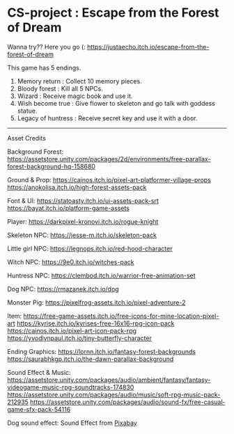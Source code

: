 # CS-project : Escape from the Forest of Dream

Wanna try??
Here you go (:
https://justaecho.itch.io/escape-from-the-forest-of-dream


This game has 5 endings.
1. Memory return : Collect 10 memory pieces.
2. Bloody forest : Kill all 5 NPCs.
3. Wizard : Receive magic book and use it.
4. Wish become true : Give flower to skeleton and go talk with goddess statue.
5. Legacy of huntress : Receive secret key and use it with a door.

--------------------------------------------
Asset Credits

Background Forest:
https://assetstore.unity.com/packages/2d/environments/free-parallax-forest-background-hq-158680

Ground & Prop:
https://cainos.itch.io/pixel-art-platformer-village-props
https://anokolisa.itch.io/high-forest-assets-pack

Font & UI: 
https://statoasty.itch.io/ui-assets-pack-srt
https://bayat.itch.io/platform-game-assets

Player: https://darkpixel-kronovi.itch.io/rogue-knight

Skeleton NPC: https://jesse-m.itch.io/skeleton-pack

Little girl NPC: https://legnops.itch.io/red-hood-character

Witch NPC: https://9e0.itch.io/witches-pack

Huntress NPC: https://clembod.itch.io/warrior-free-animation-set

Dog NPC: https://rmazanek.itch.io/dog

Monster Pig: https://pixelfrog-assets.itch.io/pixel-adventure-2

Item: 
https://free-game-assets.itch.io/free-icons-for-mine-location-pixel-art
https://kyrise.itch.io/kyrises-free-16x16-rpg-icon-pack
https://cainos.itch.io/pixel-art-icon-pack-rpg
https://yvodlynpaul.itch.io/tiny-butterfly-character

Ending Graphics:
https://lornn.itch.io/fantasy-forest-backgrounds
https://saurabhkgp.itch.io/the-dawn-parallax-background

Sound Effect & Music:
https://assetstore.unity.com/packages/audio/ambient/fantasy/fantasy-videogame-music-rpg-soundtracks-174830
https://assetstore.unity.com/packages/audio/music/soft-rpg-music-pack-212935
https://assetstore.unity.com/packages/audio/sound-fx/free-casual-game-sfx-pack-54116

Dog sound effect: Sound Effect from <a href="https://pixabay.com/?utm_source=link-attribution&amp;utm_medium=referral&amp;utm_campaign=music&amp;utm_content=47779">Pixabay</a>





